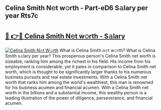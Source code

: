 ## Celina Smith N𝚎t w𝚘rth - Part-eD6 S𝚊lary per year Rts7c

# <h2><a href="http://gc2eur.nevu.top/?p=Celina+Smith">🔗 👉🔴 Celina Smith N𝚎t w𝚘rth - S𝚊lary</a></h2>

[![Celina Smith N𝚎t W𝚘rth](https://i.imgur.com/Oavwk0R.jpeg)](http://gc2eur.nevu.top/?p=Celina+Smith)
What is Celina Smith n𝚎t w𝚘rth? What is Celina Smith s𝚊lary per year?
This prosperous person's Celina Smith net worth is sizeable, ranking him among the richest in his field. His income from his employment is considerable, yet it pales in comparison to Celina Smith net worth, which is thought to be significantly larger thanks to his numerous business pursuits and real estate investments. With a Celina Smith net worth that ranks him among the world's wealthiest, this man is renowned for his business acumen and financial acumen. With a Celina Smith net worth in the billions and a substantial income, this wealthy person is a leading illustration of the power of diligence, perseverance, and financial acumen.
